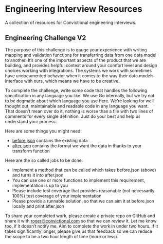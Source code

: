 # Engineering Interview Resources
A collection of resources for Convictional engineering interviews.

## Engineering Challenge V2

The purpose of this challenge is to gauge your experience with writing mapping and validation functions for transferring data from one data model to another. It’s one of the important aspects of the product that we are building, and provides helpful context around your comfort level and design choices working with integrations. The systems we work with sometimes have undocumented behavior when it comes to the way their data models interface with ours, which means we have to be creative.

To complete the challenge, write some code that handles the following specification in any language you like. We use Go internally, but we try not to be dogmatic about which language you use here. We’re looking for well thought out, maintainable and readable code in any language you want. That doesn’t mean over do it, nothing is worse than a file with two lines of comments for every single definition. Just do your best and help us understand your process.

Here are some things you might need:
* [before.json](https://github.com/convictional/engineering-interview/blob/master/v2/before.json) contains the existing data
* [after.json](https://github.com/convictional/engineering-interview/blob/master/v2/after.json) contains the format we want the data in thanks to your transform function

Here are the so called jobs to be done:
* Implement a method that can be called which takes before.json (above) and turns it into after.json
* You can use one or more functions to implement this requirement, implementation is up to you
* Please include test coverage that provides reasonable (not necessarily 100%) test coverage of your implementation
* Please provide a runnable solution, so that we can aim it at before.json locally and print after.json

To share your completed work, please create a private repo on GitHub and share it with roger@convictional.com so that we can review it. Let me know too, if it doesn’t notify me. Aim to complete the work in under two hours. If it takes significantly longer, please give us that feedback so we can reduce the scope to be a two hour length of time (more or less).
